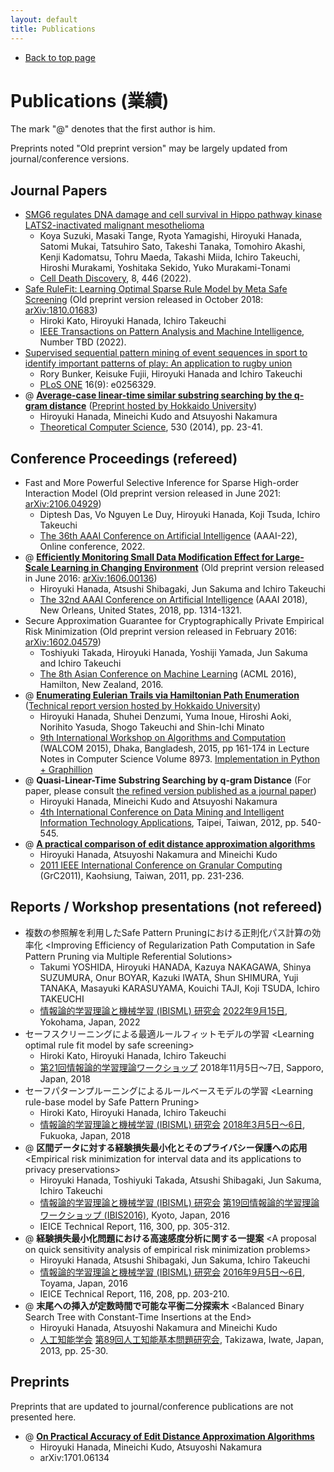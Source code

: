 ```yaml
---
layout: default
title: Publications
---
```


-   [Back to top page](../)

# Publications (業績)

The mark &quot;@&quot; denotes that the first author is him.

Preprints noted &quot;Old preprint version&quot; may be largely updated from journal/conference versions.

## Journal Papers

-   [SMG6 regulates DNA damage and cell survival in Hippo pathway kinase LATS2-inactivated malignant mesothelioma](https://www.nature.com/articles/s41420-022-01232-w)
    -   Koya Suzuki, Masaki Tange, Ryota Yamagishi, Hiroyuki Hanada, Satomi Mukai, Tatsuhiro Sato, Takeshi Tanaka, Tomohiro Akashi, Kenji Kadomatsu, Tohru Maeda, Takashi Miida, Ichiro Takeuchi, Hiroshi Murakami, Yoshitaka Sekido, Yuko Murakami-Tonami
    -   [Cell Death Discovery](https://www.nature.com/cddiscovery/), 8, 446 (2022).
-   [Safe RuleFit: Learning Optimal Sparse Rule Model by Meta Safe Screening](https://ieeexplore.ieee.org/document/9762967) (Old preprint version released in October 2018: [arXiv:1810.01683](https://arxiv.org/abs/1810.01683))
    -   Hiroki Kato, Hiroyuki Hanada, Ichiro Takeuchi
    -   [IEEE Transactions on Pattern Analysis and Machine Intelligence](https://ieeexplore.ieee.org/xpl/RecentIssue.jsp?punumber=34), Number TBD (2022).
-   [Supervised sequential pattern mining of event sequences in sport to identify important patterns of play: An application to rugby union](https://journals.plos.org/plosone/article?id=10.1371/journal.pone.0256329)
    -   Rory Bunker, Keisuke Fujii, Hiroyuki Hanada and Ichiro Takeuchi
    -   [PLoS ONE](https://journals.plos.org/plosone/) 16(9): e0256329.
-   @ **[Average-case linear-time similar substring searching by the q-gram distance](http://dx.doi.org/10.1016/j.tcs.2014.02.022)** ([Preprint hosted by Hokkaido University](http://eprints.lib.hokudai.ac.jp/dspace/handle/2115/58429))
    -   Hiroyuki Hanada, Mineichi Kudo and Atsuyoshi Nakamura
    -   [Theoretical Computer Science](http://www.journals.elsevier.com/theoretical-computer-science/), 530 (2014), pp. 23-41.

## Conference Proceedings (refereed)

-   Fast and More Powerful Selective Inference for Sparse High-order Interaction Model (Old preprint version released in June 2021: [arXiv:2106.04929](https://arxiv.org/abs/2106.04929))
    -   Diptesh Das, Vo Nguyen Le Duy, Hiroyuki Hanada, Koji Tsuda, Ichiro Takeuchi
    -   [The 36th AAAI Conference on Artificial Intelligence](https://aaai.org/Conferences/AAAI-22/) (AAAI-22), Online conference, 2022.
-   @ **[Efficiently Monitoring Small Data Modification Effect for Large-Scale Learning in Changing Environment](https://www.aaai.org/ocs/index.php/AAAI/AAAI18/paper/view/16089)** (Old preprint version released in June 2016: [arXiv:1606.00136](https://arxiv.org/abs/1606.00136))
    -   Hiroyuki Hanada, Atsushi Shibagaki, Jun Sakuma and Ichiro Takeuchi
    -   [The 32nd AAAI Conference on Artificial Intelligence](https://aaai.org/Conferences/AAAI-18/) (AAAI 2018), New Orleans, United States, 2018, pp. 1314-1321.
-   Secure Approximation Guarantee for Cryptographically Private Empirical Risk Minimization (Old preprint version released in February 2016: [arXiv:1602.04579](http://arxiv.org/abs/1602.04579))
    -   Toshiyuki Takada, Hiroyuki Hanada, Yoshiji Yamada, Jun Sakuma and Ichiro Takeuchi
    -   [The 8th Asian Conference on Machine Learning](http://acml-conf.org/2016/) (ACML 2016), Hamilton, New Zealand, 2016.
-   @ **[Enumerating Eulerian Trails via Hamiltonian Path Enumeration](http://link.springer.com/chapter/10.1007/978-3-319-15612-5_15)** ([Technical report version hosted by Hokkaido University](http://www-alg.ist.hokudai.ac.jp/~thomas/TCSTR/tcstr_14_79/tcstr_14_79.pdf))
    -   Hiroyuki Hanada, Shuhei Denzumi, Yuma Inoue, Hiroshi Aoki, Norihito Yasuda, Shogo Takeuchi and Shin-Ichi Minato
    -   [9th International Workshop on Algorithms and Computation](http://www.buet.ac.bd/cse/walcom2015/) (WALCOM 2015), Dhaka, Bangladesh, 2015, pp 161-174 in Lecture Notes in Computer Science Volume 8973.
[Implementation in Python + Graphillion](https://github.com/hana-hiro/graphillion-trails)
-   @ **Quasi-Linear-Time Substring Searching by q-gram Distance** (For paper, please consult [the refined version published as a journal paper](http://eprints.lib.hokudai.ac.jp/dspace/handle/2115/58429))
    -   Hiroyuki Hanada, Mineichi Kudo and Atsuyoshi Nakamura
    -   [4th International Conference on Data Mining and Intelligent Information Technology Applications](http://www.aicit.org/icmia2012/home/index.html), Taipei, Taiwan, 2012, pp. 540-545.
-   @ **[A practical comparison of edit distance approximation algorithms](http://ieeexplore.ieee.org/xpl/articleDetails.jsp?reload=true&arnumber=6122599)**
    -   Hiroyuki Hanada, Atsuyoshi Nakamura and Mineichi Kudo
    -   [2011 IEEE International Conference on Granular Computing](http://grc2011.nuk.edu.tw/) (GrC2011), Kaohsiung, Taiwan, 2011, pp. 231-236.

## Reports / Workshop presentations (not refereed)

-   複数の参照解を利用したSafe Pattern Pruningにおける正則化パス計算の効率化  &lt;Improving Efficiency of Regularization Path Computation in Safe Pattern Pruning via Multiple Referential Solutions&gt;
    -   Takumi YOSHIDA, Hiroyuki HANADA, Kazuya NAKAGAWA, Shinya SUZUMURA, Onur BOYAR, Kazuki IWATA, Shun SHIMURA, Yuji TANAKA, Masayuki KARASUYAMA, Kouichi TAJI, Koji TSUDA, Ichiro TAKEUCHI
    -   [情報論的学習理論と機械学習 (IBISML) 研究会](http://ibisml.org/) [2022年9月15日](https://ken.ieice.org/ken/program/index.php?tgs_regid=77b1d41466869cef9a2d42f53548115dbdfad4783fe2e7e9034019aadf45d79c&tgid=IEICE-IBISML), Yokohama, Japan, 2022
-   セーフスクリーニングによる最適ルールフィットモデルの学習 &lt;Learning optimal rule fit model by safe screening&gt;
    -   Hiroki Kato, Hiroyuki Hanada, Ichiro Takeuchi
    -   [第21回情報論的学習理論ワークショップ](http://ibisml.org/ibis2018/) 2018年11月5日～7日, Sapporo, Japan, 2018
-   セーフパターンプルーニングによるルールベースモデルの学習 &lt;Learning rule-base model by Safe Pattern Pruning&gt;
    -   Hiroki Kato, Hiroyuki Hanada, Ichiro Takeuchi
    -   [情報論的学習理論と機械学習 (IBISML) 研究会](http://ibisml.org/) [2018年3月5日～6日](http://www.ieice.org/ken/program/index.php?tgs_regid=e308876a78830ad9e1d02c5e019be8248c80e1d50c2e7c318176b86db7481f8d&tgid=IEICE-IBISML&lang=), Fukuoka, Japan, 2018
-   @ **区間データに対する経験損失最小化とそのプライバシー保護への応用** &lt;Empirical risk minimization for interval data and its applications to privacy preservations&gt;
    -   Hiroyuki Hanada, Toshiyuki Takada, Atsushi Shibagaki, Jun Sakuma, Ichiro Takeuchi
    -   [情報論的学習理論と機械学習 (IBISML) 研究会](http://ibisml.org/) [第19回情報論的学習理論ワークショップ (IBIS2016)](http://ibisml.org/ibis2016/), Kyoto, Japan, 2016
    -   IEICE Technical Report, 116, 300, pp. 305-312.
-   @ **経験損失最小化問題における高速感度分析に関する一提案** &lt;A proposal on quick sensitivity analysis of empirical risk minimization problems&gt;
    -   Hiroyuki Hanada, Atsushi Shibagaki, Jun Sakuma, Ichiro Takeuchi
    -   [情報論的学習理論と機械学習 (IBISML) 研究会](http://ibisml.org/) [2016年9月5日～6日](http://www.ieice.org/ken/program/index.php?tgs_regid=330de16df8113ecfb5276fcd2cb6c9fee0ec41dc9c5f37715f588e3e9d6d2106&tgid=IEICE-IBISML&lang=), Toyama, Japan, 2016
    -   IEICE Technical Report, 116, 208, pp. 203-210.
-   @ **末尾への挿入が定数時間で可能な平衡二分探索木** &lt;Balanced Binary Search Tree with Constant-Time Insertions at the End&gt;
    -   Hiroyuki Hanada, Atsuyoshi Nakamura and Mineichi Kudo
    -   [人工知能学会](http://www.ai-gakkai.or.jp/) [第89回人工知能基本問題研究会](http://www.donald.ai.kyutech.ac.jp/sigfpai/past/fpai89.html), Takizawa, Iwate, Japan, 2013, pp. 25-30.

## Preprints

Preprints that are updated to journal/conference publications are not presented here.

-   @ **[On Practical Accuracy of Edit Distance Approximation Algorithms](https://arxiv.org/abs/1701.06134)**
    -   Hiroyuki Hanada, Mineichi Kudo, Atsuyoshi Nakamura
    -   arXiv:1701.06134
